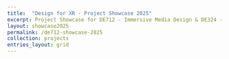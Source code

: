 ```yaml
---
title:  "Design for XR - Project Showcase 2025"
excerpt: Project Showcase for DE712 - Immersive Media Design & DE324 - Digital Media Technologies
layout: showcase2025
permalink: /de712-showcase-2025
collection: projects
entries_layout: grid
---
```

